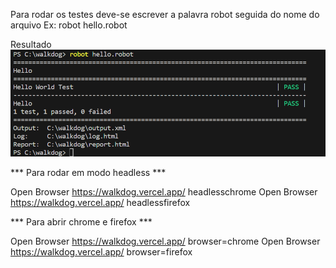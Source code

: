Para rodar os testes deve-se escrever a palavra robot seguida do nome do arquivo
Ex: robot hello.robot

Resultado
![Alt text](image.png)

*** Para rodar em modo headless ***

Open Browser              https://walkdog.vercel.app/   headlesschrome
Open Browser              https://walkdog.vercel.app/   headlessfirefox

*** Para abrir chrome e firefox ***

Open Browser              https://walkdog.vercel.app/    browser=chrome
Open Browser              https://walkdog.vercel.app/    browser=firefox